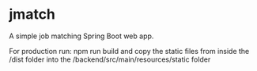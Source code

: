 # jmatch
A simple job matching Spring Boot web app.

For production run: npm run build and copy the static files from inside the /dist folder into the /backend/src/main/resources/static folder